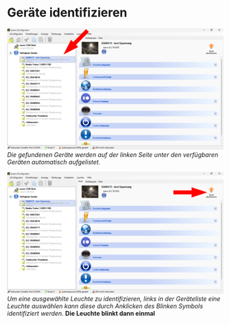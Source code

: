 # Geräte identifizieren
![geraete-identifizieren](geraete-identifizieren-1.png)
*Die gefundenen Geräte werden auf der linken Seite unter den verfügbaren Geräten automatisch aufgelistet.*  

![geraete-identifizieren](geraete-identifizieren-2.png)
*Um eine ausgewählte Leuchte zu identifizieren, links in der Geräteliste eine Leuchte auswählen kann diese durch Anklicken des Blinken Symbols identifiziert werden.* **Die Leuchte blinkt dann einmal**
